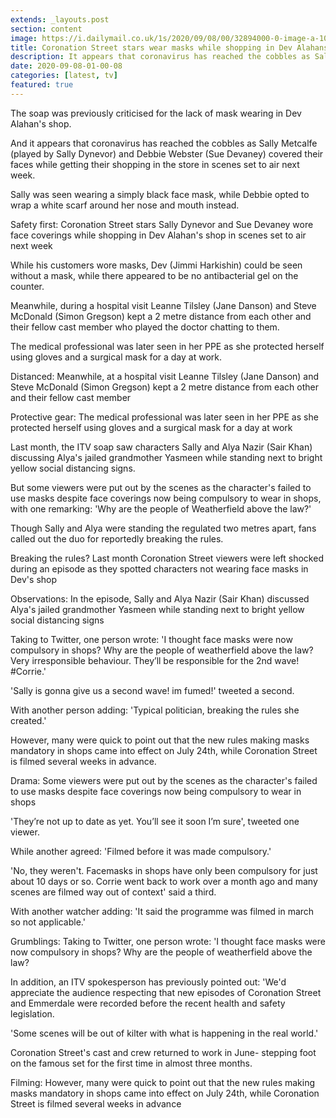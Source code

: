 ```yaml
---
extends: _layouts.post
section: content
image: https://i.dailymail.co.uk/1s/2020/09/08/00/32894000-0-image-a-10_1599520654076.jpg 
title: Coronation Street stars wear masks while shopping in Dev Alahans shop 
description: It appears that coronavirus has reached the cobbles as Sally Metcalfe and Debbie Webster covered their faces while getting their shopping in the store in scenes set to air next week. 
date: 2020-09-08-01-00-08 
categories: [latest, tv] 
featured: true 
--- 
```

The soap was previously criticised for the lack of mask wearing in Dev Alahan's shop.

And it appears that coronavirus has reached the cobbles as Sally Metcalfe (played by Sally Dynevor) and Debbie Webster (Sue Devaney) covered their faces while getting their shopping in the store in scenes set to air next week.

Sally was seen wearing a simply black face mask, while Debbie opted to wrap a white scarf around her nose and mouth instead. 

Safety first: Coronation Street stars Sally Dynevor and Sue Devaney wore face coverings while shopping in Dev Alahan's shop in scenes set to air next week

While his customers wore masks, Dev (Jimmi Harkishin) could be seen without a mask, while there appeared to be no antibacterial gel on the counter.

Meanwhile, during a hospital visit Leanne Tilsley (Jane Danson) and Steve McDonald (Simon Gregson) kept a 2 metre distance from each other and their fellow cast member who played the doctor chatting to them.

The medical professional was later seen in her PPE as she protected herself using gloves and a surgical mask for a day at work.  

Distanced: Meanwhile, at a hospital visit Leanne Tilsley (Jane Danson) and Steve McDonald (Simon Gregson) kept a 2 metre distance from each other and their fellow cast member

Protective gear: The medical professional was later seen in her PPE as she protected herself using gloves and a surgical mask for a day at work

Last month, the ITV soap saw characters Sally and Alya Nazir (Sair Khan) discussing Alya's jailed grandmother Yasmeen while standing next to bright yellow social distancing signs. 

But some viewers were put out by the scenes as the character's failed to use masks despite face coverings now being compulsory to wear in shops, with one remarking: 'Why are the people of Weatherfield above the law?'

Though Sally and Alya were standing the regulated two metres apart, fans called out the duo for reportedly breaking the rules.

Breaking the rules? Last month Coronation Street viewers were left shocked during an episode as they spotted characters not wearing face masks in Dev's shop

Observations: In the episode, Sally and Alya Nazir (Sair Khan) discussed Alya's jailed grandmother Yasmeen while standing next to bright yellow social distancing signs

Taking to Twitter, one person wrote: 'I thought face masks were now compulsory in shops? Why are the people of weatherfield above the law? Very irresponsible behaviour. They’ll be responsible for the 2nd wave! #Corrie.'

'Sally is gonna give us a second wave! im fumed!' tweeted a second.

With another person adding: 'Typical politician, breaking the rules she created.'

However, many were quick to point out that the new rules making masks mandatory in shops came into effect on July 24th, while Coronation Street is filmed several weeks in advance.

Drama: Some viewers were put out by the scenes as the character's failed to use masks despite face coverings now being compulsory to wear in shops

'They’re not up to date as yet. You’ll see it soon I’m sure', tweeted one viewer.

While another agreed: 'Filmed before it was made compulsory.'

'No, they weren't. Facemasks in shops have only been compulsory for just about 10 days or so. Corrie went back to work over a month ago and many scenes are filmed way out of context' said a third.

With another watcher adding: 'It said the programme was filmed in march so not applicable.'



Grumblings: Taking to Twitter, one person wrote: 'I thought face masks were now compulsory in shops? Why are the people of weatherfield above the law?

In addition, an ITV spokesperson has previously pointed out: 'We'd appreciate the audience respecting that new episodes of Coronation Street and Emmerdale were recorded before the recent health and safety legislation.

'Some scenes will be out of kilter with what is happening in the real world.'

Coronation Street's cast and crew returned to work in June- stepping foot on the famous set for the first time in almost three months.





Filming: However, many were quick to point out that the new rules making masks mandatory in shops came into effect on July 24th, while Coronation Street is filmed several weeks in advance


